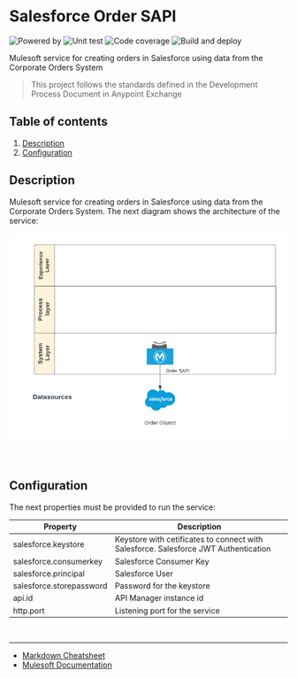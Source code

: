 # Salesforce Order SAPI
![Powered by](https://img.shields.io/badge/Powered%20by-Mulesoft-blue.svg)
  ![Unit test](https://gist.githubusercontent.com/jpontdia/2f22ca2ddf1ba473d6e2cff61cc2fba9/raw/micorp-order-sapi-ut.svg)
  ![Code coverage](https://gist.githubusercontent.com/jpontdia/2f22ca2ddf1ba473d6e2cff61cc2fba9/raw/micorp-order-sapi-cc.svg)
  ![Build and deploy](https://github.com/jpontdia/micorp-order-sapi/actions/workflows/build.yml/badge.svg)
<br>

Mulesoft service for creating orders in Salesforce using data from the Corporate Orders System

  > This project follows the standards defined in the Development Process Document in Anypoint Exchange

## Table of contents
1. [Description](#description)
1. [Configuration](#configuration)

## Description
Mulesoft service for creating orders in Salesforce using data from the Corporate Orders System. The next diagram shows the architecture of the service:

![architecture](https://github.com/jpontdia/micorp-order-sapi/raw/main/docs/architecture.png)

<br>
 
## Configuration

The next properties must be provided to run the service:

| Property                  | Description               |
| ------------------------- | ------------------------- |
| salesforce.keystore       | Keystore with cetificates to connect with Salesforce. Salesforce JWT Authentication |
| salesforce.consumerkey    | Salesforce Consumer Key   |
| salesforce.principal      | Salesforce User           |
| salesforce.storepassword  | Password for the keystore |
| api.id                    | API Manager instance id |
| http.port                 | Listening port for the service |

<br>

---

- [Markdown Cheatsheet](https://github.com/adam-p/markdown-here/wiki/Markdown-Cheatsheet)
- [Mulesoft Documentation](https://docs.mulesoft.com/general/)